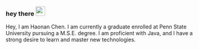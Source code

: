 ### hey there <img src="https://media.giphy.com/media/hvRJCLFzcasrR4ia7z/giphy.gif" width="25px">



Hey, I am Haonan Chen. I am currently a graduate enrolled at Penn State University pursuing a M.S.E. degree. I am proficient with Java, and I have a strong desire to learn and master new technologies.
